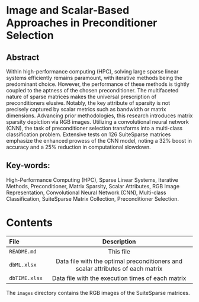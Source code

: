# Image and Scalar-Based Approaches in Preconditioner Selection

## Abstract
Within high-performance computing (HPC), solving large sparse linear systems efficiently remains paramount, with iterative methods being the predominant choice. However, the performance of these methods is tightly coupled to the aptness of the chosen preconditioner. The multifaceted nature of sparse matrices makes the universal prescription of preconditioners elusive. Notably, the key attribute of sparsity is not precisely captured by scalar metrics such as bandwidth or matrix dimensions. Advancing prior methodologies, this research introduces matrix sparsity depiction via RGB images. Utilizing a convolutional neural network (CNN), the task of preconditioner selection transforms into a multi-class classification problem. Extensive tests on 126 SuiteSparse matrices emphasize the enhanced prowess of the CNN model, noting a 32\% boost in accuracy and a 25\% reduction in computational slowdown.

## Key-words: 
High-Performance Computing (HPC), Sparse Linear Systems, Iterative Methods, Preconditioner, Matrix Sparsity, Scalar Attributes, RGB Image Representation, Convolutional Neural Network (CNN), Multi-class Classification, SuiteSparse Matrix Collection, Preconditioner Selection.

# Contents

|File|Description|
|:---|:---:|
|`README.md`|This file|
|`dbML.xlsx`|Data file with the optimal preconditioners and scalar attributes of each matrix|
|`dbTIME.xlsx`|Data file with the execution times of each matrix|

The `images` directory contains the RGB images of the SuiteSparse matrices.
